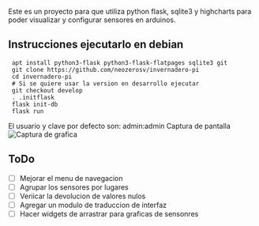 
Este es un proyecto para que utiliza python flask, sqlite3 y highcharts para poder visualizar y configurar sensores en arduinos.

## Instrucciones ejecutarlo en  debian

```
 apt install python3-flask python3-flask-flatpages sqlite3 git
 git clone https://github.com/neozerosv/invernadero-pi
 cd invernadero-pi
 # Si se quiere usar la version en desarrollo ejecutar 
 git checkout develop
 . .initflask 
 flask init-db
 flask run
```

El usuario y clave por defecto son: admin:admin
Captura de pantalla
![Captura de grafica](https://github.com/neozerosv/invernadero-pi/raw/develop/images/invernadero-pi-grafica-bruto.png)

## ToDo
- [ ] Mejorar el menu de navegacion
- [ ] Agrupar los sensores por lugares
- [ ] Veriicar la devolucion de valores nulos
- [ ] Agregar un modulo de traduccion de interfaz
- [ ] Hacer widgets de arrastrar para graficas de sensonres
